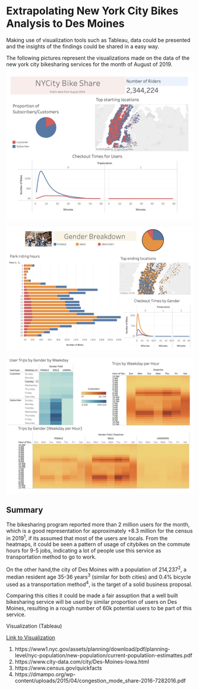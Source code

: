 # Extrapolating New York City Bikes Analysis to Des Moines 

Making use of visualization tools such as Tableau, data could be presented and the insights of the findings could be shared in a easy way.

The following pictures represent the visualizations made on the data of the new york city bikesharing services for the month of August of 2019.

![NYC1.png](Images/NYC1.png)

![NYC1.png](Images/NYC2.png)

![NYC1.png](Images/NYC3.png)

## Summary 

The bikesharing program reported more than 2 million users for the month, which is a good representation for approximately +8.3 million for the census in 2019<sup>1</sup>, if its assumed that most of the users are locals. From the heatmaps, it could be seen a pattern of usage of citybikes on the commute hours for 9-5 jobs, indicating a lot of people use this service as transportation method to go to work. 

On the other hand,the city of Des Moines with a population of 214,237<sup>2</sup>, a median resident age 35-36 years<sup>3</sup> (similar for both cities) and 0.4% bicycle used as a transportation method<sup>4</sup>, is the target of a solid business proposal. 

Comparing this cities it could be made a fair assuption that a well built bikesharing service will be used by similar proportion of users on Des Moines, resulting in a rough number of 60k potential users to be part of this service. 


Visualization (Tableau)

[Link to Visualization](https://public.tableau.com/views/MyNYCityBikes/NYCityBikeShare?:language=en-US&publish=yes&:display_count=n&:origin=viz_share_link)

<ol>
<li>https://www1.nyc.gov/assets/planning/download/pdf/planning-level/nyc-population/new-population/current-populatiion-estimattes.pdf</li>
<li>https://www.city-data.com/city/Des-Moines-Iowa.html</li>
<li>https://www.census.gov/quickfacts</li>
<li>https://dmampo.org/wp-content/uploads/2015/04/congestion_mode_share-2016-7282016.pdf</li>
</ol>
